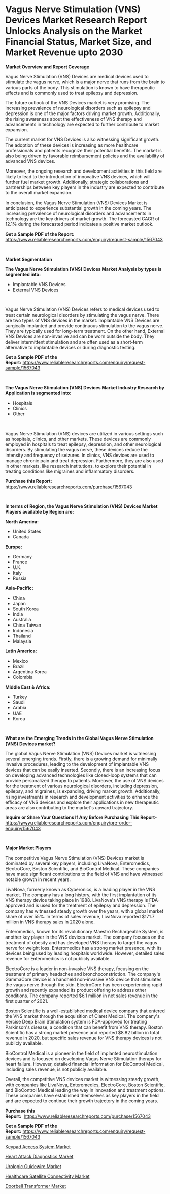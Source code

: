 <p><h1>Vagus Nerve Stimulation (VNS) Devices Market Research Report Unlocks Analysis on the Market Financial Status, Market Size, and Market Revenue upto 2030</h1></p><p><strong>Market Overview and Report Coverage</strong></p>
<p><p>Vagus Nerve Stimulation (VNS) Devices are medical devices used to stimulate the vagus nerve, which is a major nerve that runs from the brain to various parts of the body. This stimulation is known to have therapeutic effects and is commonly used to treat epilepsy and depression.</p><p>The future outlook of the VNS Devices market is very promising. The increasing prevalence of neurological disorders such as epilepsy and depression is one of the major factors driving market growth. Additionally, the rising awareness about the effectiveness of VNS therapy and advancements in technology are expected to further contribute to market expansion.</p><p>The current market for VNS Devices is also witnessing significant growth. The adoption of these devices is increasing as more healthcare professionals and patients recognize their potential benefits. The market is also being driven by favorable reimbursement policies and the availability of advanced VNS devices.</p><p>Moreover, the ongoing research and development activities in this field are likely to lead to the introduction of innovative VNS devices, which will further fuel market growth. Additionally, strategic collaborations and partnerships between key players in the industry are expected to contribute to the overall market expansion.</p><p>In conclusion, the Vagus Nerve Stimulation (VNS) Devices Market is anticipated to experience substantial growth in the coming years. The increasing prevalence of neurological disorders and advancements in technology are the key drivers of market growth. The forecasted CAGR of 12.1% during the forecasted period indicates a positive market outlook.</p></p>
<p><strong>Get a Sample PDF of the Report:</strong> <a href="https://www.reliableresearchreports.com/enquiry/request-sample/1567043">https://www.reliableresearchreports.com/enquiry/request-sample/1567043</a></p>
<p>&nbsp;</p>
<p><strong>Market Segmentation</strong></p>
<p><strong>The Vagus Nerve Stimulation (VNS) Devices Market Analysis by types is segmented into:</strong></p>
<p><ul><li>Implantable VNS Devices</li><li>External VNS Devices</li></ul></p>
<p>&nbsp;</p>
<p><p>Vagus Nerve Stimulation (VNS) Devices refers to medical devices used to treat certain neurological disorders by stimulating the vagus nerve. There are two types of VNS devices in the market. Implantable VNS Devices are surgically implanted and provide continuous stimulation to the vagus nerve. They are typically used for long-term treatment. On the other hand, External VNS Devices are non-invasive and can be worn outside the body. They deliver intermittent stimulation and are often used as a short-term alternative to implantable devices or during diagnostic testing.</p></p>
<p><strong>Get a Sample PDF of the Report:</strong>&nbsp;<a href="https://www.reliableresearchreports.com/enquiry/request-sample/1567043">https://www.reliableresearchreports.com/enquiry/request-sample/1567043</a></p>
<p>&nbsp;</p>
<p><strong>The Vagus Nerve Stimulation (VNS) Devices Market Industry Research by Application is segmented into:</strong></p>
<p><ul><li>Hospitals</li><li>Clinics</li><li>Other</li></ul></p>
<p>&nbsp;</p>
<p><p>Vagus Nerve Stimulation (VNS) devices are utilized in various settings such as hospitals, clinics, and other markets. These devices are commonly employed in hospitals to treat epilepsy, depression, and other neurological disorders. By stimulating the vagus nerve, these devices reduce the intensity and frequency of seizures. In clinics, VNS devices are used to manage chronic pain and treat depression. Furthermore, they are also used in other markets, like research institutions, to explore their potential in treating conditions like migraines and inflammatory disorders.</p></p>
<p><strong>Purchase this Report:</strong>&nbsp; <a href="https://www.reliableresearchreports.com/purchase/1567043">https://www.reliableresearchreports.com/purchase/1567043</a></p>
<p>&nbsp;</p>
<p><strong>In terms of Region, the Vagus Nerve Stimulation (VNS) Devices Market Players available by Region are:</strong></p>
<p>
    <p> <strong> North America: </strong>
        <ul>
            <li>United States</li>
            <li>Canada</li>
        </ul>
        </p> 
    <p> <strong> Europe: </strong>
        <ul>
            <li>Germany</li>
            <li>France</li>
            <li>U.K.</li>
            <li>Italy</li>
            <li>Russia</li>
        </ul>
        </p> 
    <p> <strong> Asia-Pacific: </strong>
        <ul>
            <li>China</li>
            <li>Japan</li>
            <li>South Korea</li>
            <li>India</li>
            <li>Australia</li>
            <li>China Taiwan</li>
            <li>Indonesia</li>
            <li>Thailand</li>
            <li>Malaysia</li>
        </ul>
        </p> 
    <p> <strong> Latin America: </strong>
        <ul>
            <li>Mexico</li>
            <li>Brazil</li>
            <li>Argentina Korea</li>
            <li>Colombia</li>
        </ul>
        </p> 
    <p> <strong> Middle East & Africa: </strong>
        <ul>
            <li>Turkey</li>
            <li>Saudi</li>
            <li>Arabia</li>
            <li>UAE</li>
            <li>Korea</li>
        </ul>
    </p>
    </p>
<p>&nbsp;</p>
<p><strong>What are the Emerging Trends in the Global Vagus Nerve Stimulation (VNS) Devices market?</strong></p>
<p><p>The global Vagus Nerve Stimulation (VNS) Devices market is witnessing several emerging trends. Firstly, there is a growing demand for minimally invasive procedures, leading to the development of implantable VNS devices that can be easily inserted. Secondly, there is an increasing focus on developing advanced technologies like closed-loop systems that can provide personalized therapy to patients. Moreover, the use of VNS devices for the treatment of various neurological disorders, including depression, epilepsy, and migraines, is expanding, driving market growth. Additionally, rising investments in research and development activities to enhance the efficacy of VNS devices and explore their applications in new therapeutic areas are also contributing to the market's upward trajectory.</p></p>
<p><strong>Inquire or Share Your Questions If Any Before Purchasing This Report</strong>- <a href="https://www.reliableresearchreports.com/enquiry/pre-order-enquiry/1567043">https://www.reliableresearchreports.com/enquiry/pre-order-enquiry/1567043</a></p>
<p>&nbsp;</p>
<p><strong>Major Market Players</strong></p>
<p><p>The competitive Vagus Nerve Stimulation (VNS) Devices market is dominated by several key players, including LivaNova, Enteromedics, ElectroCore, Boston Scientific, and BioControl Medical. These companies have made significant contributions to the field of VNS and have witnessed notable growth in recent years.</p><p>LivaNova, formerly known as Cyberonics, is a leading player in the VNS market. The company has a long history, with the first implantation of its VNS therapy device taking place in 1988. LivaNova's VNS therapy is FDA-approved and is used for the treatment of epilepsy and depression. The company has witnessed steady growth over the years, with a global market share of over 55%. In terms of sales revenue, LivaNova reported $171.7 million in VNS therapy sales in 2020 alone.</p><p>Enteromedics, known for its revolutionary Maestro Rechargeable System, is another key player in the VNS devices market. The company focuses on the treatment of obesity and has developed VNS therapy to target the vagus nerve for weight loss. Enteromedics has a strong market presence, with its devices being used by leading hospitals worldwide. However, detailed sales revenue for Enteromedics is not publicly available.</p><p>ElectroCore is a leader in non-invasive VNS therapy, focusing on the treatment of primary headaches and bronchoconstriction. The company's GammaCore device is a handheld non-invasive VNS device that stimulates the vagus nerve through the skin. ElectroCore has been experiencing rapid growth and recently expanded its product offering to address other conditions. The company reported $6.1 million in net sales revenue in the first quarter of 2021.</p><p>Boston Scientific is a well-established medical device company that entered the VNS market through the acquisition of Claret Medical. The company's Vercise Deep Brain Stimulation system is FDA-approved for treating Parkinson's disease, a condition that can benefit from VNS therapy. Boston Scientific has a strong market presence and reported $8.82 billion in total revenue in 2020, but specific sales revenue for VNS therapy devices is not publicly available.</p><p>BioControl Medical is a pioneer in the field of implanted neurostimulation devices and is focused on developing Vagus Nerve Stimulation therapy for heart failure. However, detailed financial information for BioControl Medical, including sales revenue, is not publicly available.</p><p>Overall, the competitive VNS devices market is witnessing steady growth, with companies like LivaNova, Enteromedics, ElectroCore, Boston Scientific, and BioControl Medical leading the way in innovation and treatment options. These companies have established themselves as key players in the field and are expected to continue their growth trajectory in the coming years.</p></p>
<p><strong>Purchase this Report:</strong>&nbsp;&nbsp;<a href="https://www.reliableresearchreports.com/purchase/1567043">https://www.reliableresearchreports.com/purchase/1567043</a></p>
<p></p>
<p><strong>Get a Sample PDF of the Report:</strong>&nbsp;<a href="https://www.reliableresearchreports.com/enquiry/request-sample/1567043">https://www.reliableresearchreports.com/enquiry/request-sample/1567043</a></p>
<p><p><a href="https://www.linkedin.com/pulse/keypad-access-system-market-insights-players-forecast-mzc0f/">Keypad Access System Market</a></p><p><a href="https://medium.com/@bobbyrobinson56/heart-attack-diagnostics-market-size-growth-forecast-2023-2030-c527ee7f0335">Heart Attack Diagnostics Market</a></p><p><a href="https://github.com/ruslanpoljakovrd177/Market-Research-Report-List-1/blob/main/urologic-guidewire-market.md">Urologic Guidewire Market</a></p><p><a href="https://medium.com/@dennisoliver07/healthcare-satellite-connectivity-market-size-growth-forecast-2023-2030-13ce4eb929f2">Healthcare Satellite Connectivity Market</a></p><p><a href="https://www.linkedin.com/pulse/doorbell-transformer-market-size-share-amp-trends-analysis-a6hpf/">Doorbell Transformer Market</a></p></p>